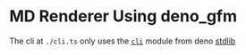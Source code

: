 # MD Renderer Using deno_gfm

The cli at `./cli.ts` only uses the [`cli`][cli] module from deno
[stdlib][stdlib]


[gfm]: https://deno.land/x/gfm
[stdlib]: https://deno.land/std@0.212.0/
[cli]: https://deno.land/std@0.212.0/cli
